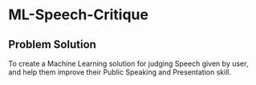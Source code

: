 # ML-Speech-Critique
## Problem Solution
To create a Machine Learning solution for judging Speech given by user, and help them improve their Public Speaking and Presentation skill.
